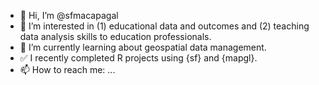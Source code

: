 - 👋 Hi, I’m @sfmacapagal
- 👀 I’m interested in (1) educational data and outcomes and (2) teaching data analysis skills to education professionals.
- 🌱 I’m currently learning about geospatial data management.
- ✅ I recently completed R projects using {sf} and {mapgl}.
- 📫 How to reach me: ...

<!---
sfmacapagal/sfmacapagal is a ✨ special ✨ repository because its `README.md` (this file) appears on your GitHub profile.
You can click the Preview link to take a look at your changes.
--->
